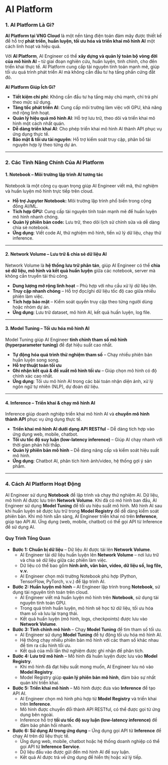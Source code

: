 # AI Platform

### **1. AI Platform Là Gì?**

**AI Platform tại VNG Cloud** là một nền tảng điện toán đám mây được thiết kế để hỗ trợ **phát triển, huấn luyện, tối ưu hóa và triển khai mô hình AI** một cách linh hoạt và hiệu quả.

Với **AI Platform**, AI Engineer có thể **xây dựng và quản lý toàn bộ vòng đời của mô hình AI** – từ giai đoạn nghiên cứu, huấn luyện, tinh chỉnh, cho đến triển khai thực tế. AI Platform cung cấp tài nguyên tính toán mạnh mẽ, giúp tối ưu quá trình phát triển AI mà không cần đầu tư hạ tầng phần cứng đắt đỏ.

**AI Platform Giúp Ích Gì?**

* **Tiết kiệm chi phí**: Không cần đầu tư hạ tầng máy chủ mạnh, chỉ trả phí theo mức sử dụng.
* **Tăng tốc phát triển AI**: Cung cấp môi trường làm việc với GPU, khả năng mở rộng linh hoạt.
* **Quản lý hiệu quả mô hình AI**: Hỗ trợ lưu trữ, theo dõi và triển khai mô hình một cách nhất quán.
* **Dễ dàng triển khai AI**: Cho phép triển khai mô hình AI thành API phục vụ ứng dụng thực tế.
* **Bảo mật & tối ưu tài nguyên**: Hỗ trợ kiểm soát truy cập, phân bổ tài nguyên hợp lý theo từng dự án.

***

### **2. Các Tính Năng Chính Của AI Platform**

#### **1. Notebook – Môi trường lập trình AI tương tác**

Notebook là một công cụ quan trọng giúp AI Engineer viết mã, thử nghiệm và huấn luyện mô hình trực tiếp trên cloud.

* **Hỗ trợ Jupyter Notebook:** Môi trường lập trình phổ biến trong cộng đồng AI/ML.
* **Tích hợp GPU:** Cung cấp tài nguyên tính toán mạnh mẽ để huấn luyện mô hình nhanh chóng.
* **Quản lý phiên bản code:** Lưu trữ, theo dõi lịch sử chỉnh sửa và dễ dàng chia sẻ notebook.
* **Ứng dụng**: Viết code AI, thử nghiệm mô hình, tiền xử lý dữ liệu, chạy thử inference.

***

#### **2. Network Volume – Lưu trữ & chia sẻ dữ liệu AI**

Network Volume là **hệ thống lưu trữ phân tán**, giúp AI Engineer có thể **chia sẻ dữ liệu, mô hình và kết quả huấn luyện** giữa các notebook, server mà không cần truyền tải thủ công.

* **Dung lượng mở rộng linh hoạt** – Phù hợp với nhu cầu xử lý dữ liệu lớn.
* **Truy cập nhanh chóng** – Hỗ trợ đọc/ghi dữ liệu tốc độ cao giữa nhiều phiên làm việc.
* **Tích hợp bảo mật** – Kiểm soát quyền truy cập theo từng người dùng hoặc nhóm dự án.
* **Ứng dụng**: Lưu trữ dataset, mô hình AI, kết quả huấn luyện, log file.

***

#### **3. Model Tuning – Tối ưu hóa mô hình AI**

Model Tuning giúp AI Engineer **tinh chỉnh tham số mô hình (hyperparameter tuning)** để đạt hiệu suất cao nhất.

* **Tự động hóa quá trình thử nghiệm tham số** – Chạy nhiều phiên bản huấn luyện song song.
* **Hỗ trợ thuật toán tối ưu**
* **Ghi nhận kết quả & đề xuất mô hình tối ưu** – Giúp chọn mô hình có độ chính xác cao nhất.
* **Ứng dụng**: Tối ưu mô hình AI trong các bài toán nhận diện ảnh, xử lý ngôn ngữ tự nhiên (NLP), dự đoán dữ liệu.

***

#### **4. Inference – Triển khai & chạy mô hình AI**

Inference giúp doanh nghiệp triển khai mô hình AI và **chuyển mô hình thành API** phục vụ ứng dụng thực tế.

* **Triển khai mô hình AI dưới dạng API RESTful** – Dễ dàng tích hợp vào ứng dụng web, mobile, chatbot.
* **Tối ưu tốc độ suy luận (low-latency inference)** – Giúp AI chạy nhanh với thời gian phản hồi thấp.
* **Quản lý phiên bản mô hình** – Dễ dàng nâng cấp và kiểm soát hiệu suất mô hình.
* **Ứng dụng**: Chatbot AI, phân tích hình ảnh/video, hệ thống gợi ý sản phẩm.

***

### **4. Cách AI Platform Hoạt Động**

AI Engineer sử dụng **Notebook** để lập trình và chạy thử nghiệm AI. Dữ liệu, mô hình AI được lưu trên **Network Volume**. Khi đã có mô hình ban đầu, AI Engineer sử dụng **Model Tuning** để tối ưu hiệu suất mô hình. Mô hình AI sau khi huấn luyện sẽ được lưu trữ trong **Model Registry** để dễ dàng kiểm soát phiên bản. Khi mô hình sẵn sàng, AI Engineer triển khai nó trên **Inference**, giúp tạo API AI. Ứng dụng (web, mobile, chatbot) có thể gọi API từ Inference để sử dụng AI.

#### **Quy Trình Tổng Quan**

* **Bước 1: Chuẩn bị dữ liệu** – Dữ liệu AI được tải lên **Network Volume**.
  * AI Engineer tải dữ liệu huấn luyện lên **Network Volume** – nơi lưu trữ và chia sẻ dữ liệu giữa các phiên làm việc.
  * Dữ liệu có thể bao gồm **hình ảnh, văn bản, video, dữ liệu số, log file, v.v.**
  * AI Engineer chọn môi trường Notebook phù hợp (Python, TensorFlow, PyTorch, v.v.) để lập trình AI.
* **Bước 2: Huấn luyện mô hình** – AI Engineer lập trình trong **Notebook**, sử dụng tài nguyên tính toán trên cloud.
  * AI Engineer viết mã huấn luyện mô hình trên **Notebook**, sử dụng tài nguyên tính toán GPU.
  * Trong quá trình huấn luyện, mô hình sẽ học từ dữ liệu, tối ưu hóa tham số và lưu lại trạng thái.
  * Kết quả huấn luyện (mô hình, logs, checkpoints) được lưu vào **Network Volume**.
* **Bước 3: Tinh chỉnh mô hình** – Chạy **Model Tuning** để tìm tham số tối ưu.
  * AI Engineer sử dụng **Model Tuning** để tự động tối ưu hóa mô hình AI.
  * Hệ thống chạy nhiều phiên bản mô hình với các tham số khác nhau để tìm ra cấu hình tối ưu.
  * Kết quả của mỗi lần thử nghiệm được ghi nhận để phân tích.
* **Bước 4: Lưu trữ mô hình** – Mô hình đã huấn luyện được lưu vào **Model Registry**.
  * Khi mô hình đã đạt hiệu suất mong muốn, AI Engineer lưu nó vào **Model Registry**.
  * Model Registry giúp **quản lý phiên bản mô hình**, đảm bảo sự nhất quán khi triển khai.
* **Bước 5: Triển khai mô hình** – Mô hình được đưa vào **Inference** để tạo API AI.
  * AI Engineer chọn mô hình phù hợp từ **Model Registry** và triển khai trên **Inference**.
  * Mô hình được chuyển đổi thành API RESTful, có thể được gọi từ ứng dụng bên ngoài.
  * Inference hỗ trợ **tối ưu tốc độ suy luận (low-latency inference)** để đảm bảo phản hồi nhanh.
* **Bước 6: Sử dụng AI trong ứng dụng** – Ứng dụng gọi API từ **Inference** để chạy AI trên dữ liệu thực tế.
  * Ứng dụng web, mobile, chatbot hoặc hệ thống doanh nghiệp có thể gọi API từ **Inference Service**.
  * Dữ liệu đầu vào được gửi đến mô hình AI để suy luận.
  * Kết quả AI được trả về ứng dụng để hiển thị hoặc xử lý tiếp.

